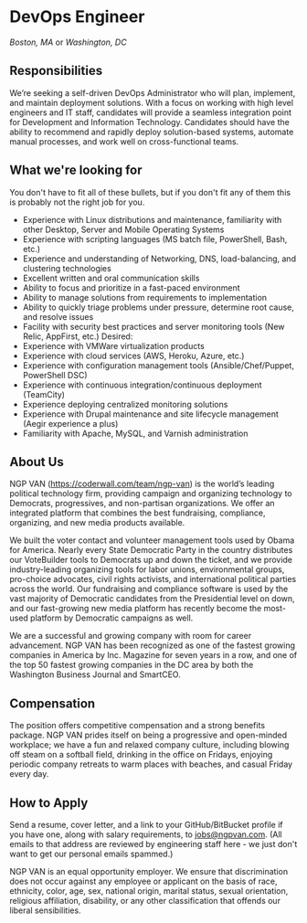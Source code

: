 DevOps Engineer
===============
*Boston, MA* or *Washington, DC*

Responsibilities
----------------

We’re seeking a self-driven DevOps Administrator who will plan, implement, and maintain deployment solutions.  With a focus on working with high level engineers and IT staff, candidates will provide a seamless integration point for Development and Information Technology.  Candidates should have the ability to recommend and rapidly deploy solution-based systems, automate manual processes, and work well on cross-functional teams.

What we're looking for
----------------------

You don't have to fit all of these bullets, but if you don't fit any of them this is probably not the right job for you.

* Experience with Linux distributions and maintenance, familiarity with other Desktop, Server and Mobile Operating Systems
* Experience with scripting languages (MS batch file, PowerShell, Bash, etc.)
* Experience and understanding of Networking, DNS, load-balancing, and clustering technologies
* Excellent written and oral communication skills
* Ability to focus and prioritize in a fast-paced environment 
* Ability to manage solutions from requirements to implementation
* Ability to quickly triage problems under pressure, determine root cause, and resolve issues
* Facility with security best practices and server monitoring tools (New Relic, AppFirst, etc.)
Desired:
* Experience with VMWare virtualization products
* Experience with cloud services (AWS, Heroku, Azure, etc.)
* Experience with configuration management tools (Ansible/Chef/Puppet, PowerShell DSC) 
* Experience with continuous integration/continuous deployment (TeamCity)
* Experience deploying centralized monitoring solutions
* Experience with Drupal maintenance and site lifecycle management (Aegir experience a plus)
* Familiarity with Apache, MySQL, and Varnish administration

About Us
--------

NGP VAN (https://coderwall.com/team/ngp-van) is the world’s leading political technology firm, providing campaign and organizing technology to Democrats, progressives, and non-partisan organizations. We offer an integrated platform that combines the best fundraising, compliance, organizing, and new media products available.

We built the voter contact and volunteer management tools used by Obama for America. Nearly every State Democratic Party in the country distributes our VoteBuilder tools to Democrats up and down the ticket, and we provide industry-leading organizing tools for labor unions, environmental groups, pro-choice advocates, civil rights activists, and international political parties across the world.  Our fundraising and compliance software is used by the vast majority of Democratic candidates from the Presidential level on down, and our fast-growing new media platform has recently become the most-used platform by Democratic campaigns as well.

We are a successful and growing company with room for career advancement.  NGP VAN has been recognized as one of the fastest growing companies in America by Inc. Magazine for seven years in a row, and one of the top 50 fastest growing companies in the DC area by both the Washington Business Journal and SmartCEO.

Compensation
------------

The position offers competitive compensation and a strong benefits package. NGP VAN prides itself on being a progressive and open-minded workplace; we have a fun and relaxed company culture, including blowing off steam on a softball field, drinking in the office on Fridays, enjoying periodic company retreats to warm places with beaches, and casual Friday every day. 

How to Apply
------------

Send a resume, cover letter, and a link to your GitHub/BitBucket profile if you have one, along with salary requirements, to jobs@ngpvan.com.  (All emails to that address are reviewed by engineering staff here - we just don't want to get our personal emails spammed.)

NGP VAN is an equal opportunity employer. We ensure that discrimination does not occur against any employee or applicant on the basis of race, ethnicity, color, age, sex, national origin, marital status, sexual orientation, religious affiliation, disability, or any other classification that offends our liberal sensibilities.
